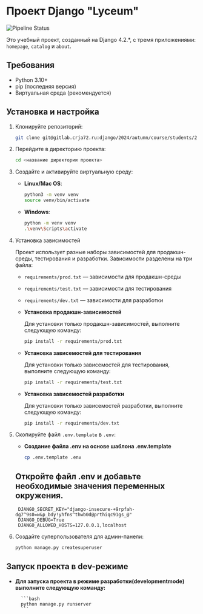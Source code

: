 # Проект Django "Lyceum"
![Pipeline Status](https://gitlab.crja72.ru/django/2024/autumn/course/students/286724-betttttt-course-1187/badges/main/pipeline.svg)

Это учебный проект, созданный на Django 4.2.*, с тремя приложениями: `homepage`, `catalog` и `about`.

## Требования

- Python 3.10+
- pip (последняя версия)
- Виртуальная среда (рекомендуется)

## Установка и настройка

1. Клонируйте репозиторий:

    ```bash
    git clone git@gitlab.crja72.ru:django/2024/autumn/course/students/286724-betttttt-course-1187.git
    ```

2. Перейдите в директорию проекта:

    ```bash
    cd <название директории проекта>
    ```

3. Создайте и активируйте виртуальную среду:

    - **Linux/Mac OS**:

        ```bash
        python3 -m venv venv
        source venv/bin/activate
        ```

    - **Windows**:

        ```bash
        python -m venv venv
        .\venv\Scripts\activate
        ```

4. Установка зависимостей

    Проект использует разные наборы зависимостей для продакшн-среды, тестирования и разработки. Зависимости разделены на три файла:

    - `requirements/prod.txt` — зависимости для продакшн-среды
    - `requirements/test.txt` — зависимости для тестирования
    - `requirements/dev.txt` — зависимости для разработки

    - **Установка продакшн-зависимостей**

        Для установки только продакшн-зависимостей, выполните следующую команду:

        ```bash
        pip install -r requirements/prod.txt
        ```

    - **Установка зависемостей для тестирования**

        Для установки только зависемостей для тестирования, выполните следующую команду:

        ```bash
        pip install -r requirements/test.txt
        ```  

    - **Установка зависемостей разработки**

        Для установки только зависемостей разработки, выполните следующую команду:

        ```bash
        pip install -r requirements/dev.txt
        ```  

5. Скопируйте файл `.env.template` в `.env`:

    - **Создание файла .env на основе шаблона .env.template** 

        ```bash
        cp .env.template .env
        ```

    ## Откройте файл .env и добавьте необходимые значения переменных окружения.

        DJANGO_SECRET_KEY="django-insecure-+9rpfah-dg7^9s0=w&p_bdy!yhfns^thwb0d@prthiqc91gs_@"
        DJANGO_DEBUG=True
        DJANGO_ALLOWED_HOSTS=127.0.0.1,localhost

6. Создайте суперпользователя для админ-панели:

    ```bash
    python manage.py createsuperuser
    ```
    
## Запуск проекта в dev-режиме

- **Для запуска проекта в режиме разработки(developmentmode) выполните следующую команду:**

        ```bash
        python manage.py runserver
        ```
